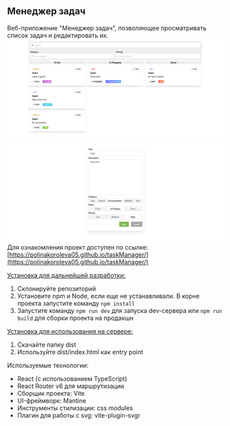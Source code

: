 ## Менеджер задач

Веб-приложение "Менеджер задач", позволяющее просматривать список задач и редактировать их. 
![Главная страница](https://github.com/polinaKoroleva05/taskManager/blob/main/public/mainPage.png)
![Страница редактирования задачи](https://github.com/polinaKoroleva05/taskManager/blob/main/public/editPage.png)
Для ознакомления проект доступен по ссылке:
[https://polinakoroleva05.github.io/taskManager/](https://polinakoroleva05.github.io/taskManager/)

<ins>Установка для дальнейшей разработки:</ins>
1. Склонируйте репозиторий 
2. Установите npm и Node, если еще не устанавливали. В корне проекта запустите команду `npm install`
3. Запустите команду `npm run dev` для запуска dev-сервера или `npm run build` для сборки проекта на продакшн

<ins>Установка для использования на сервере:</ins>
1. Скачайте папку dist
2. Используйте dist/index.html как entry point

Используемые технологии:
-  React (с использованием TypeScript)
-  React Router v6 для маршрутизации
-  Сборщик проекта: Vite
-  UI-фреймворк: Mantine
-  Инструменты стилизации: css modules
-  Плагин для работы с svg: vite-plugin-svgr

